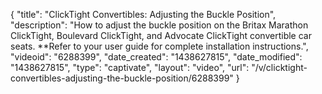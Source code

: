 {
    "title": "ClickTight Convertibles: Adjusting the Buckle Position",
    "description": "How to adjust the buckle position on the Britax Marathon ClickTight, Boulevard ClickTight, and Advocate ClickTight convertible car seats. **Refer to your user guide for complete installation instructions.",
    "videoid": "6288399",
    "date_created": "1438627815",
    "date_modified": "1438627815",
    "type": "captivate",
    "layout": "video",
    "url": "\/v\/clicktight-convertibles-adjusting-the-buckle-position\/6288399"
}